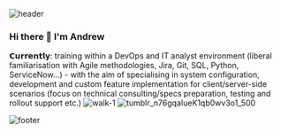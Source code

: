 ![header](https://capsule-render.vercel.app/api?type=wave&color=gradient&height=270&section=headerr&text=Andrew%20Rowe's%20GitHub&fontSize=25)

### Hi there 👋 I'm Andrew 

𝗖𝘂𝗿𝗿𝗲𝗻𝘁𝗹𝘆: training within a DevOps and IT analyst environment (liberal familiarisation with Agile methodologies, Jira, Git, SQL, Python, ServiceNow...) - with the aim of specialising in system configuration, development and custom feature implementation for client/server-side scenarios (focus on technical consulting/specs preparation, testing and rollout support etc.) 
![walk-1](https://user-images.githubusercontent.com/97597415/150378741-6f2d510b-ffc6-425e-9120-b77038088530.gif)
![tumblr_n76gqaIueK1qb0wv3o1_500](https://user-images.githubusercontent.com/97597415/150516903-6d581242-2565-4213-8d8f-d1902d042828.gif)


![footer](https://capsule-render.vercel.app/api?type=wave&color=gradient&height=240&section=footer&text=@rowemeister83&fontSize=22.5)


